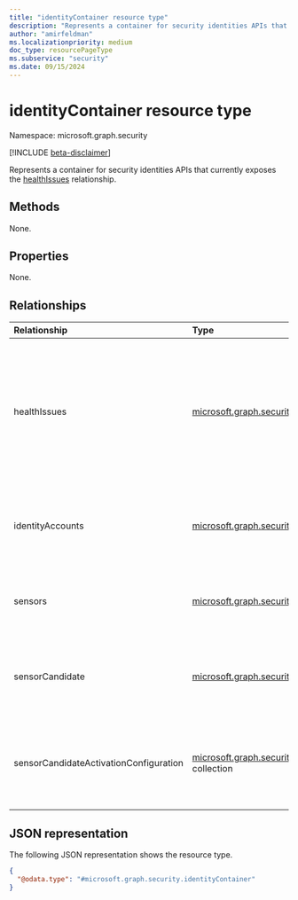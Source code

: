```yaml
---
title: "identityContainer resource type"
description: "Represents a container for security identities APIs that currently exposes the [healthIssues](security-healthissue.md) relationship."
author: "amirfeldman"
ms.localizationpriority: medium
doc_type: resourcePageType
ms.subservice: "security"
ms.date: 09/15/2024
---
```


# identityContainer resource type

Namespace: microsoft.graph.security

[!INCLUDE [beta-disclaimer](../../includes/beta-disclaimer.md)]

Represents a container for security identities APIs that currently exposes the [healthIssues](security-healthissue.md) relationship.

## Methods

None.

## Properties

None.

## Relationships

| Relationship     | Type                                                                                 | Description                                                                                                                                    |
|:-----------------|:-------------------------------------------------------------------------------------|:-------------------------------------------------------------------------------------------------------------------------------------------------------------------------------------------------------------------------------------------------------------------------------------------|
| healthIssues     | [microsoft.graph.security.healthIssue](security-healthissue.md) collection           | Represents potential issues within a customer's Microsoft Defender for Identity configuration that Microsoft Defender for Identity identified. |
| identityAccounts | [microsoft.graph.security.identityAccounts](security-identityaccounts.md) collection | Represents an identity's details in the context of Microsoft Defender for Identity.                                                                  |
| sensors          | [microsoft.graph.security.sensor](security-sensor.md) collection                     | Represents a customer's Microsoft Defender for Identity sensors.                                                                               |
|sensorCandidate|[microsoft.graph.security.sensorCandidate](security-sensorcandidate.md) collection| Represents Microsoft Defender for Identity sensors that are ready to be activated.                                                             |
|sensorCandidateActivationConfiguration|[microsoft.graph.security.sensorCandidateActivationConfiguration](security-sensorcandidateactivationconfiguration.md) collection| Represents the activation mode of a Microsoft Defender for Identity sensor.                                                                    |

## JSON representation

The following JSON representation shows the resource type.
<!-- {
  "blockType": "resource",
  "@odata.type": "microsoft.graph.security.identityContainer",
  "openType": false
}
-->
``` json
{
  "@odata.type": "#microsoft.graph.security.identityContainer"
}
```
